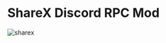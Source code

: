 # ShareX Discord RPC Mod

![sharex](https://user-images.githubusercontent.com/43515908/114085925-ea232980-98a9-11eb-8124-62e3c014ee75.PNG)

